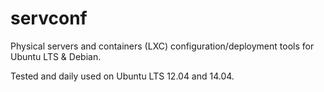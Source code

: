 servconf
========

Physical servers and containers (LXC) configuration/deployment tools for Ubuntu LTS & Debian.

Tested and daily used on Ubuntu LTS 12.04 and 14.04.

